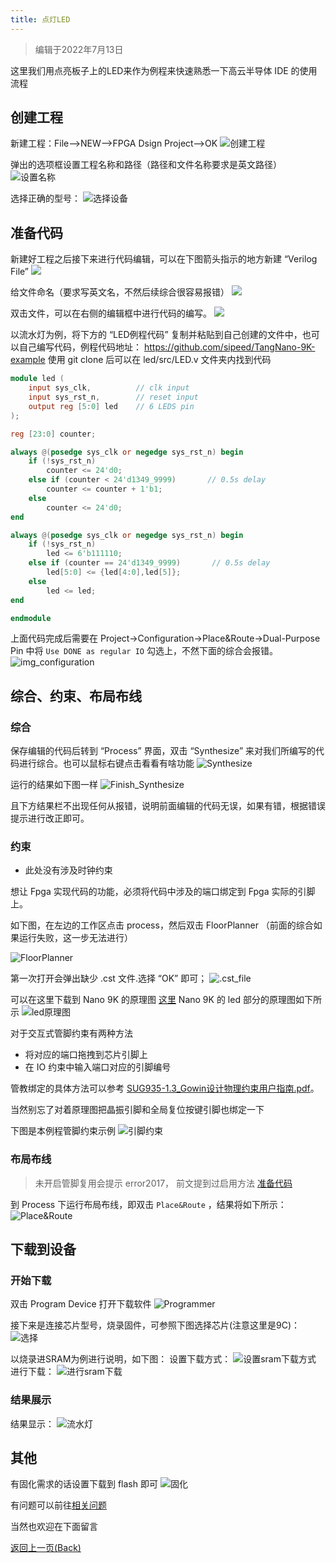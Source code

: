 ```yaml
---
title: 点灯LED
---
```


> 编辑于2022年7月13日

这里我们用点亮板子上的LED来作为例程来快速熟悉一下高云半导体 IDE 的使用流程

## 创建工程

新建工程：File-->NEW-->FPGA Dsign Project-->OK
![创建工程](./../../Tang-Nano/assets/LED-1.png)

弹出的选项框设置工程名称和路径（路径和文件名称要求是英文路径）
![设置名称](./../../Tang-Nano/assets/LED-2.png)

选择正确的型号：
![选择设备](./../nano_9k/Tang_nano_9k_Device_choose.png)

## 准备代码
    
新建好工程之后接下来进行代码编辑，可以在下图箭头指示的地方新建 “Verilog File”
![](./../../Tang-Nano/assets/LED-5.png)

给文件命名（要求写英文名，不然后续综合很容易报错）
![](./../../Tang-Nano/assets/LED-6.png)

双击文件，可以在右侧的编辑框中进行代码的编写。
![](./../../Tang-Nano/assets/LED-7.png)

以流水灯为例，将下方的 “LED例程代码” 复制并粘贴到自己创建的文件中，也可以自己编写代码，例程代码地址：
<https://github.com/sipeed/TangNano-9K-example>
使用 git clone 后可以在 led/src/LED.v 文件夹内找到代码

```verilog
module led (
    input sys_clk,          // clk input
    input sys_rst_n,        // reset input
    output reg [5:0] led    // 6 LEDS pin
);

reg [23:0] counter;

always @(posedge sys_clk or negedge sys_rst_n) begin
    if (!sys_rst_n)
        counter <= 24'd0;
    else if (counter < 24'd1349_9999)       // 0.5s delay
        counter <= counter + 1'b1;
    else
        counter <= 24'd0;
end

always @(posedge sys_clk or negedge sys_rst_n) begin
    if (!sys_rst_n)
        led <= 6'b111110;
    else if (counter == 24'd1349_9999)       // 0.5s delay
        led[5:0] <= {led[4:0],led[5]};
    else
        led <= led;
end

endmodule

 ```

上面代码完成后需要在 Project->Configuration->Place&Route->Dual-Purpose Pin 中将 `Use DONE as regular IO` 勾选上，不然下面的综合会报错。
![img_configuration](./../nano_9k/LED_Configuration.png)

## 综合、约束、布局布线

### 综合

保存编辑的代码后转到 “Process” 界面，双击 “Synthesize” 来对我们所编写的代码进行综合。也可以鼠标右键点击看看有啥功能
![Synthesize](./../nano_9k/nano_9k_synthsize.png)

运行的结果如下图一样 
![Finish_Synthesize](./../../Tang-Nano/assets/LED.png) 

且下方结果栏不出现任何从报错，说明前面编辑的代码无误，如果有错，根据错误提示进行改正即可。

### 约束

- 此处没有涉及时钟约束

想让 Fpga 实现代码的功能，必须将代码中涉及的端口绑定到 Fpga 实际的引脚上。

如下图，在左边的工作区点击 process，然后双击 FloorPlanner （前面的综合如果运行失败，这一步无法进行）

![FloorPlanner](./../../assets/examples/led_pjt_2.png)

第一次打开会弹出缺少 .cst 文件.选择 “OK” 即可；
![.cst_file](./../../Tang-Nano/assets/LED-9.png)

可以在这里下载到 Nano 9K 的原理图 [这里](https://dl.sipeed.com/shareURL/TANG/Nano%209K/2_Schematic)
Nano 9K 的 led 部分的原理图如下所示
![led原理图](./../nano_9k/LED_Pins.png "nano 9k led pins")

对于交互式管脚约束有两种方法
- 将对应的端口拖拽到芯片引脚上
- 在 IO 约束中输入端口对应的引脚编号

管教绑定的具体方法可以参考 [SUG935-1.3_Gowin设计物理约束用户指南.pdf](http://cdn.gowinsemi.com.cn/SUG935-1.3_Gowin%E8%AE%BE%E8%AE%A1%E7%89%A9%E7%90%86%E7%BA%A6%E6%9D%9F%E7%94%A8%E6%88%B7%E6%8C%87%E5%8D%97.pdf)。

当然别忘了对着原理图把晶振引脚和全局复位按键引脚也绑定一下

下图是本例程管脚约束示例
![引脚约束](./../nano_9k/LED_FloorPlanner.png)

### 布局布线

> 未开启管脚复用会提示 error2017， 前文提到过启用方法 [准备代码](#准备代码)

到 Process 下运行布局布线，即双击 `Place&Route` ，结果将如下所示：
![Place&Route](./../nano_9k/LED_Place&Route.png)

## 下载到设备

### 开始下载

双击 Program Device 打开下载软件
![Programmer](./../../Tang-Nano-4K/assets/Open_Programmer.png)

接下来是连接芯片型号，烧录固件，可参照下图选择芯片(注意这里是9C)：
![选择](./../nano_9k/nano_9k_device_scan.png)

以烧录进SRAM为例进行说明，如下图：
设置下载方式：
![设置sram下载方式](./../nano_9k/nano_9k_sram_program.png "设置sram下载方式")
进行下载：
![进行sram下载](./../nano_9k/nano_9k_sram_download.png "进行sram下载")

### 结果展示

结果显示：
![流水灯](./../nano_9k/blink.gif)

## 其他

有固化需求的话设置下载到 flash 即可
![固化](./../nano_9k/access_mode.png)

有问题可以前往[相关问题](./../../Tang-Nano-Doc/questions.md)

当然也欢迎在下面留言

<p id="back">
    <a href="#" onClick="javascript :history.back(-1);">返回上一页(Back)</a>
</p>

